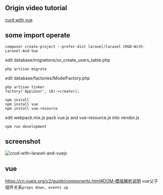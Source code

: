 ## Origin video tutorial
[curd with vue](https://www.youtube.com/watch?v=qA5PlSh1Qq8&t=736s)


## some import operate
```
composer create-project --prefer-dist laravel/laravel CRUD-With-Laravel-And-Vue
```

edit database/migrations/xx_create_users_table.php
```
php artisan migrate
```

edit database/factories/ModelFactory.php
```
php artisan tinker
factory('App\User', 10)->create();
```


```
npm install
npm install vue
npm install vue-resource
```

edit webpack.mix.js pack vue.js and vue-resource.js into vendor.js
```
npm run development 
```

## screenshot

![crud-with-laravel-and-vuejs](http://static.cyub.me/images/vue-examples/CRUD%20with%20Vue%20JS.png)

## vue
https://cn.vuejs.org/v2/guide/components.html#DOM-模版解析说明
vue父子组件关系`props down, events up`



